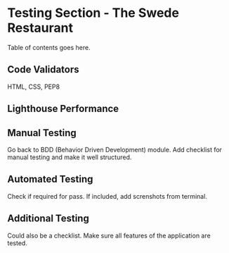 # Testing Section - The Swede Restaurant

Table of contents goes here.

## Code Validators 

HTML, CSS, PEP8

## Lighthouse Performance

## Manual Testing

Go back to BDD (Behavior Driven Development) module.
Add checklist for manual testing and make it well structured. 

## Automated Testing

Check if required for pass. If included, add screnshots from terminal.

## Additional Testing

Could also be a checklist. Make sure all features of the application are tested.
